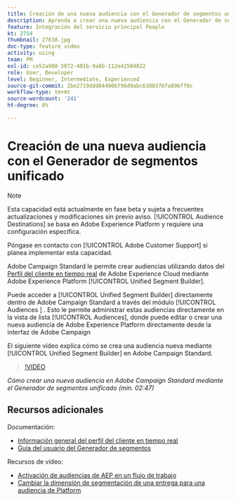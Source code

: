 ```yaml
---
title: Creación de una nueva audiencia con el Generador de segmentos unificado
description: Aprenda a crear una nueva audiencia con el Generador de segmentos unificado
feature: Integración del servicio principal People
kt: 2754
thumbnail: 27638.jpg
doc-type: feature video
activity: using
team: PM
exl-id: ce52a988-5072-401b-9a8b-112e42504022
role: User, Developer
level: Beginner, Intermediate, Experienced
source-git-commit: 2be2719ddd84490b796d9abc6300376fa896ff0c
workflow-type: tm+mt
source-wordcount: '241'
ht-degree: 8%

---
```


# Creación de una nueva audiencia con el Generador de segmentos unificado

>[!NOTE]
>
>Esta capacidad está actualmente en fase beta y sujeta a frecuentes actualizaciones y modificaciones sin previo aviso. [!UICONTROL Audience Destinations] se basa en Adobe Experience Platform y requiere una configuración específica.
>
>Póngase en contacto con [!UICONTROL Adobe Customer Support] si planea implementar esta capacidad.

Adobe Campaign Standard le permite crear audiencias utilizando datos del [Perfil del cliente en tiempo real](https://docs.adobe.com/content/help/en/platform-learn/tutorials/profiles/understanding-the-real-time-customer-profile.html) de Adobe Experience Cloud mediante Adobe Experience Platform [!UICONTROL Unified Segment Builder].

Puede acceder a [!UICONTROL Unified Segment Builder] directamente dentro de Adobe Campaign Standard a través del módulo [!UICONTROL Audiences ] . Esto le permite administrar estas audiencias directamente en la vista de lista [!UICONTROL Audiences], donde puede editar o crear una nueva audiencia de Adobe Experience Platform directamente desde la interfaz de Adobe Campaign

El siguiente vídeo explica cómo se crea una audiencia nueva mediante [!UICONTROL Unified Segment Builder] en Adobe Campaign Standard.

>[!VIDEO](https://video.tv.adobe.com/v/27638?quality=12)

*Cómo crear una nueva audiencia en Adobe Campaign Standard mediante el Generador de segmentos unificado (mín. 02:47)*

## Recursos adicionales

Documentación:

* [Información general del perfil del cliente en tiempo real](https://www.adobe.io/apis/experienceplatform/home/profile-identity-segmentation/profile-identity-segmentation-services.html#!api-specification/markdown/narrative/technical_overview/unified_profile_architectural_overview/unified_profile_architectural_overview.md)
* [Guía del usuario del Generador de segmentos](https://www.adobe.io/apis/experienceplatform/home/profile-identity-segmentation/profile-identity-segmentation-services.html#!api-specification/markdown/narrative/technical_overview/segmentation/segment-builder-guide.md)

Recursos de vídeo:

* [Activación de audiencias de AEP en un flujo de trabajo](/help/profiles-and-audiences/audience-destinations/activating-aep-audiences.md)
* [Cambiar la dimensión de segmentación de una entrega para una audiencia de Platform](/help/profiles-and-audiences/audience-destinations/changing-targeting-dimension.md)
